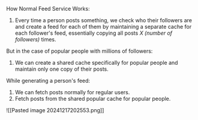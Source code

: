 How Normal Feed Service Works:
1. Every time a person posts something, we check who their followers are and create a feed for each of them by maintaining a separate cache for each follower's feed, essentially copying all posts _X (number of followers)_ times.

But in the case of popular people with millions of followers:
1. We can create a shared cache specifically for popular people and maintain only one copy of their posts.

While generating a person's feed:
1. We can fetch posts normally for regular users.
2. Fetch posts from the shared popular cache for popular people.

![[Pasted image 20241217202553.png]]